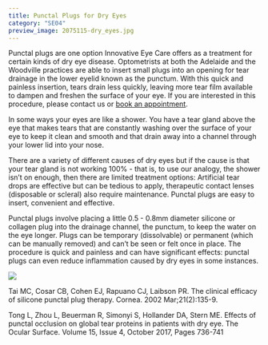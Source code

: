 ```yaml
---
title: Punctal Plugs for Dry Eyes
category: "SE04"
preview_image: 2075115-dry_eyes.jpg
---
```


<div class="employee-heading">
<p>Punctal plugs are one option Innovative Eye Care offers as a treatment for certain kinds of dry eye disease. Optometrists at both the Adelaide and the Woodville practices are able to insert small plugs into an opening for tear drainage in the lower eyelid known as the punctum. With this quick and painless insertion, tears drain less quickly, leaving more tear film available to dampen and freshen the surface of your eye. If you are interested in this procedure, please contact us or <a href="/what-we-do/eye-exam">book an appointment</a>.</p>
</div>

In some ways your eyes are like a shower. You have a tear gland above the eye that makes tears that are constantly washing over the surface of your eye to keep it clean and smooth and that drain away into a channel through your lower lid into your nose.

There are a variety of different causes of dry eyes but if the cause is that your tear gland is not working 100% - that is, to use our analogy, the shower isn’t on enough, then there are limited treatment options: Artificial tear drops are effective but can be tedious to apply, therapeutic contact lenses (disposable or scleral) also require maintenance. Punctal plugs are easy to insert, convenient and effective.

Punctal plugs involve placing a little 0.5 - 0.8mm diameter silicone or collagen plug into the drainage channel, the punctum, to keep the water on the eye longer. Plugs can be temporary (dissolvable) or permanent (which can be manually removed) and can’t be seen or felt once in place. The procedure is quick and painless and can have significant effects: punctal plugs can even reduce inflammation caused by dry eyes in some instances.

![](/uploads/punctal-plug.png)

Tai MC, Cosar CB, Cohen EJ, Rapuano CJ, Laibson PR. The clinical efficacy of silicone punctal plug therapy. Cornea. 2002 Mar;21(2):135-9.

Tong L, Zhou L, Beuerman R, Simonyi S, Hollander DA, Stern ME. Effects of punctal occlusion on global tear proteins in patients with dry eye. The Ocular Surface. Volume 15, Issue 4, October 2017, Pages 736-741
